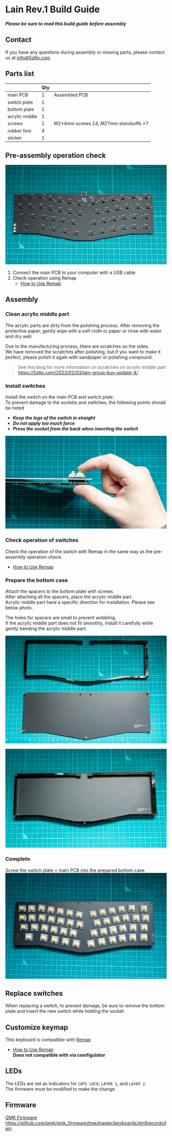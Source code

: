 # Lain Rev.1 Build Guide

***Please be sure to read this build guide before assembly***

## Contact
If you have any questions during assembly or missing parts, please contact us at info@5z6p.com

## Parts list
|                    | Qty |                                     |
|--------------------|------|-------------------------------------|
| main PCB           | 1    | Assembled PCB                         |
| switch plate       | 1    |                                     |
| buttom plate       | 1    |                                     |
| acrylic middle     | 1    | 　　　　　　　　　　　　　　　　　　 　　|
| screws             | 1    | M2*4mm screws *14, M2*7mm standsoffs *7   |
| rubber foot        | 4    |                                     |
| sticker            | 1    |                                     |

## Pre-assembly operation check
![pcb](img/rev1/pcb.jpg)
1. Connect the main PCB to your computer with a USB cable
2. Check operation using Remap
    - [How to Use Remap](how_to_use_remap_en.md)

## Assembly
### Clean acrylic middle part
The acrylic parts are dirty from the polishing process. After removing the protective paper, gently wipe with a soft cloth or paper or rinse with water and dry well.

Due to the manufacturing process, there are scratches on the sides.   
We have removed the scratches after polishing, but if you want to make it perfect, please polish it again with sandpaper or polishing compound.

> See this blog for more information on scratches on acrylic middle part
> https://5z6p.com/2022/02/03/lain-group-buy-update-4/

### Install switches
Install the switch on the main PCB and switch plate.   
To prevent damage to the sockets and switches, the following points should be noted

- ***Keep the legs of the switch in straight***
- ***Do not apply too much force***
- ***Press the socket from the back when inserting the switch***
  
![switch](img/rev1/switch.jpg)

### Check operation of switches
Check the operation of the switch with Remap in the same way as the pre-assembly operation check.
- [How to Use Remap](how_to_use_remap_en.md)

### Prepare the bottom case
Attach the spacers to the bottom plate with screws.    
After attaching all the spacers, place the acrylic middle part.   
Acrylic middle part have a specific direction for installation. Please see below photo.

The holes for spacers are small to prevent wobbling.   
If the acrylic middle part does not fit smoothly, install it carefully while gently bending the acrylic middle part.

![spacer](img/rev1/spacer.jpg)

![bottom](img/rev1/bottom.jpg)

### Complete
Screw the switch plate + main PCB into the prepared bottom case.
![case](img/rev1/case.jpg)

## Replace switches
When replacing a switch, to prevent damage, be sure to remove the bottom plate and insert the new switch while holding the socket.

## Customize keymap
This keyboard is compatible with [Remap](https://remap-keys.app)   
- [How to Use Remap](how_to_use_remap_en.md)  
**Does not compatible with via comfigulator**

## LEDs
The LEDs are set as indicators for `CAPS LOCK`, `LAYER 1`, and `LAYER 2`.   
The firmware must be modified to make the change. 

## Firmware
[QMK Firmware](https://github.com/qmk/qmk_firmware)   
https://github.com/qmk/qmk_firmware/tree/master/keyboards/dm9records/lain